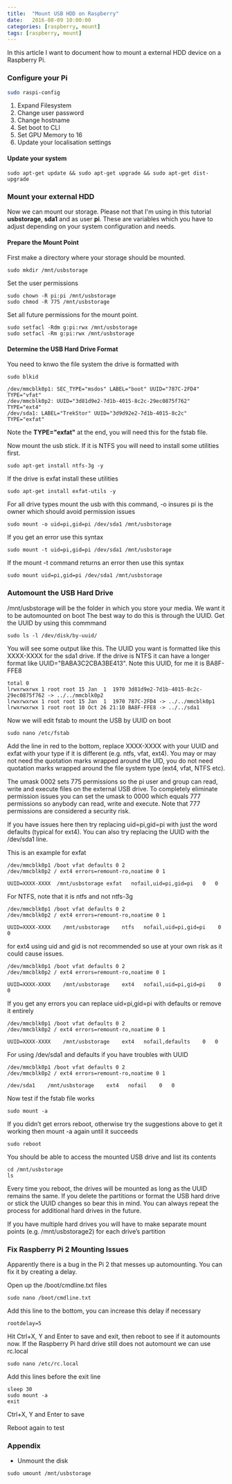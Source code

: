 ```yaml
---
title:  "Mount USB HDD on Raspberry"
date:   2016-08-09 10:00:00
categories: [raspberry, mount]
tags: [raspberry, mount]
---
```



In this article I want to document how to mount a external HDD device on a Raspberry Pi.


### Configure your Pi
```bash
sudo raspi-config
```

1. Expand Filesystem
2. Change user password
3. Change hostname
4. Set boot to CLI
5. Set GPU Memory to 16
6. Update your localisation settings


#### Update your system
```
sudo apt-get update && sudo apt-get upgrade && sudo apt-get dist-upgrade
```


### Mount your external HDD

Now we can mount our storage. Please not that I'm using in this tutorial **usbstorage**,
**sda1** and as user **pi**. These are variables which you have to adjust depending on your system configuration and needs.

#### Prepare the Mount Point

First make a directory where your storage should be mounted.

```
sudo mkdir /mnt/usbstorage
```

Set the user permissions

```
sudo chown -R pi:pi /mnt/usbstorage
sudo chmod -R 775 /mnt/usbstorage
```

Set all future permissions for the mount point.

```
sudo setfacl -Rdm g:pi:rwx /mnt/usbstorage
sudo setfacl -Rm g:pi:rwx /mnt/usbstorage
```

#### Determine the USB Hard Drive Format

You need to knwo the file system the drive is formatted with

```
sudo blkid

/dev/mmcblk0p1: SEC_TYPE="msdos" LABEL="boot" UUID="787C-2FD4" TYPE="vfat"
/dev/mmcblk0p2: UUID="3d81d9e2-7d1b-4015-8c2c-29ec0875f762" TYPE="ext4"
/dev/sda1: LABEL="TrekStor" UUID="3d9d92e2-7d1b-4015-8c2c" TYPE="exfat"
```

Note the **TYPE="exfat"** at the end, you will need this for the fstab file.

Now mount the usb stick. If it is NTFS you will need to install some utilities first.

```
sudo apt-get install ntfs-3g -y
```

If the drive is exfat install these utilities

```
sudo apt-get install exfat-utils -y
```

For all drive types mount the usb with this command, -o insures pi is the owner which should avoid permission issues

```
sudo mount -o uid=pi,gid=pi /dev/sda1 /mnt/usbstorage
```

If you get an error use this syntax

```
sudo mount -t uid=pi,gid=pi /dev/sda1 /mnt/usbstorage
```

If the mount -t command returns an error then use this syntax

```
sudo mount uid=pi,gid=pi /dev/sda1 /mnt/usbstorage
```


### Automount the USB Hard Drive

/mnt/usbstorage will be the folder in which you store your media. We want it to be automounted on boot The best way to do this is through the UUID. Get the UUID by using this commmand

```
sudo ls -l /dev/disk/by-uuid/
```

You will see some output like this. The UUID you want is formatted like this XXXX-XXXX for the sda1 drive. If the drive is NTFS it can have a longer format like UUID="BABA3C2CBA3BE413". Note this UUID, for me it is BA8F-FFE8

```
total 0
lrwxrwxrwx 1 root root 15 Jan  1  1970 3d81d9e2-7d1b-4015-8c2c-29ec0875f762 -> ../../mmcblk0p2
lrwxrwxrwx 1 root root 15 Jan  1  1970 787C-2FD4 -> ../../mmcblk0p1
lrwxrwxrwx 1 root root 10 Oct 26 21:10 BA8F-FFE8 -> ../../sda1
```

Now we will edit fstab to mount the USB by UUID on boot

```
sudo nano /etc/fstab
```

Add the line in red to the bottom, replace XXXX-XXXX with your UUID and exfat with your type if it is different (e.g. ntfs, vfat, ext4). You may or may not need the quotation marks wrapped around the UID, you do not need quotation marks wrapped around the file system type (ext4, vfat, NTFS etc).

The umask 0002 sets 775 permissions so the pi user and group can read, write and execute files on the external USB drive. To completely eliminate permission issues you can set the umask to 0000 which equals 777 permissions so anybody can read, write and execute. Note that 777 permissions are considered a security risk.

If you have issues here then try replacing uid=pi,gid=pi with just the word defaults (typical for ext4). You can also try replacing the UUID with the /dev/sda1 line.

This is an example for exfat

```
/dev/mmcblk0p1 /boot vfat defaults 0 2
/dev/mmcblk0p2 / ext4 errors=remount-ro,noatime 0 1

UUID=XXXX-XXXX  /mnt/usbstorage exfat   nofail,uid=pi,gid=pi   0   0
```

For NTFS, note that it is ntfs and not ntfs-3g

```
/dev/mmcblk0p1 /boot vfat defaults 0 2
/dev/mmcblk0p2 / ext4 errors=remount-ro,noatime 0 1

UUID=XXXX-XXXX    /mnt/usbstorage    ntfs   nofail,uid=pi,gid=pi    0   0
```

for ext4 using uid and gid is not recommended so use at your own risk as it could cause
issues.

```
/dev/mmcblk0p1 /boot vfat defaults 0 2
/dev/mmcblk0p2 / ext4 errors=remount-ro,noatime 0 1

UUID=XXXX-XXXX    /mnt/usbstorage    ext4   nofail,uid=pi,gid=pi    0   0
```

If you get any errors you can replace uid=pi,gid=pi with defaults or remove it entirely

```
/dev/mmcblk0p1 /boot vfat defaults 0 2
/dev/mmcblk0p2 / ext4 errors=remount-ro,noatime 0 1

UUID=XXXX-XXXX    /mnt/usbstorage    ext4   nofail,defaults    0   0
```

For using /dev/sda1 and defaults if you have troubles with UUID

```
/dev/mmcblk0p1 /boot vfat defaults 0 2
/dev/mmcblk0p2 / ext4 errors=remount-ro,noatime 0 1

/dev/sda1    /mnt/usbstorage    ext4   nofail    0   0
```

Now test if the fstab file works

```
sudo mount -a
```

If you didn’t get errors reboot, otherwise try the suggestions above to get it working then mount -a again until it succeeds

```
sudo reboot
```

You should be able to access the mounted USB drive and list its contents

```
cd /mnt/usbstorage
ls
```

Every time you reboot, the drives will be mounted as long as the UUID remains the same. If you delete the partitions or format the USB hard drive or stick the UUID changes so bear this in mind. You can always repeat the process for additional hard drives in the future.

If you have multiple hard drives you will have to make separate mount points (e.g. /mnt/usbstorage2) for each drive’s partition


### Fix Raspberry Pi 2 Mounting Issues

Apparently there is a bug in the Pi 2 that messes up automounting. You can fix it by creating a delay.

Open up the /boot/cmdline.txt files

```
sudo nano /boot/cmdline.txt
```

Add this line to the bottom, you can increase this delay if necessary

```
rootdelay=5
```

Hit Ctrl+X, Y and Enter to save and exit, then reboot to see if it automounts now.
If the Raspberry Pi hard drive still does not automount we can use rc.local

```
sudo nano /etc/rc.local
```

Add this lines before the exit line

```
sleep 30
sudo mount -a
exit
```

Ctrl+X, Y and Enter to save

Reboot again to test


### Appendix

- Unmount the disk
```
sudo umount /mnt/usbstorage
```



